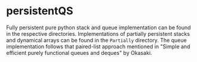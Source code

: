 # persistentQS

Fully persistent pure python stack and queue implementation can be found in the respective directories.  Implementations of partially persistent stacks and dynamical arrays can be found in the ``Partially`` directory.  The queue implementation follows that paired-list approach mentioned in "Simple and efficient purely functional queues and deques" by Okasaki.
